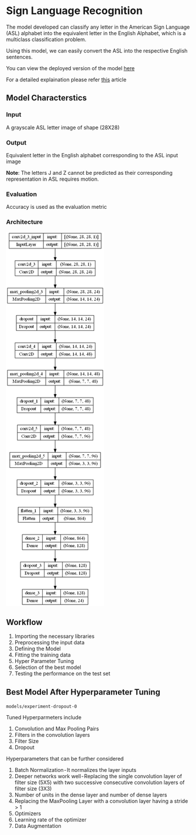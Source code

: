 # Sign Language Recognition
The model developed can classify any letter in the American Sign Language (ASL) alphabet into the equivalent letter in the English Alphabet, which is a multiclass classification problem.

Using this model, we can easily convert the ASL into the respective English sentences.

You can view the deployed version of the model [here](https://sathwick-reddy-m-sign-language-to-text-web-app-6j4rww.streamlitapp.com/)

For a detailed explaination please refer [this](https://towardsdatascience.com/sign-language-to-text-using-deep-learning-7f9c8018c593) article

## Model Characterstics
### Input
A grayscale ASL letter image of shape (28X28)
### Output 
Equivalent letter in the English alphabet corresponding to the ASL input image

**Note**: The letters J and Z cannot be predicted as their corresponding representation in ASL requires motion.
### Evaluation
Accuracy is used as the evaluation metric
### Architecture
![CNN](./model.png)

## Workflow
1. Importing the necessary libraries
2. Preprocessing the input data
3. Defining the Model
4. Fitting the training data
5. Hyper Parameter Tuning
6. Selection of the best model
7. Testing the performance on the test set

## Best Model After Hyperparameter Tuning
`models/experiment-dropout-0`

Tuned Hyperparmeters include
1. Convolution and Max Pooling Pairs
2. Filters in the convolution layers
3. Filter Size
4. Dropout


Hyperparameters that can be further considered

1. Batch Normalization - It normalizes the layer inputs
2. Deeper networks work well - Replacing the single convolution layer of filter size (5X5) with two successive consecutive convolution layers of filter size (3X3)
3. Number of units in the dense layer and number of dense layers
4. Replacing the MaxPooling Layer with a convolution layer having a stride > 1
5. Optimizers
6. Learning rate of the optimizer
7. Data Augmentation
